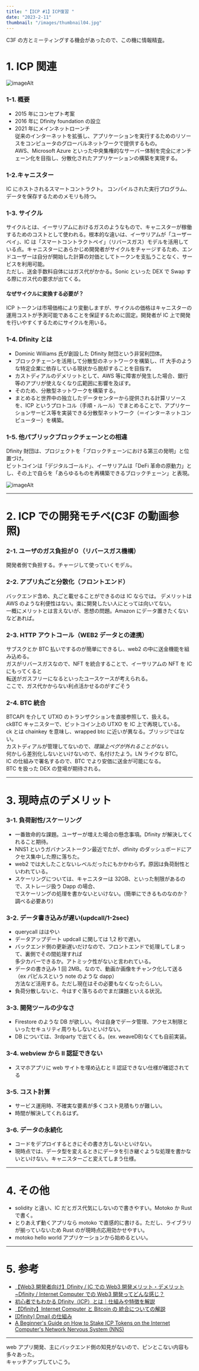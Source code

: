 ```yaml
---
title: "【ICP #1】ICP復習 "
date: "2023-2-11"
thumbnail: "/images/thumbnail04.jpg"
---
```


C3F の方とミーティングする機会があったので、この機に情報精査。

# 1. ICP 関連

![imageAlt](https://imgs.coinpost-ext.com/uploads/2021/10/211015_motoko.jpg "motoko")

### 1-1. 概要

- 2015 年にコンセプト考案
- 2016 年に Dfinity foundation の設立
- 2021 年にメインネットローンチ  
  従来のインターネットを拡張し、アプリケーションを実行するためのリソースをコンピュータのグローバルネットワークで提供するもの。  
  AWS、Microsoft Azure といった中央集権的なサーバー体制を完全にオンチェーン化を目指し、分散化されたアプリケーションの構築を実現する。

### 1-2.キャニスター

IC にホストされるスマートコントラクト。
コンパイルされた実行プログラム、データを保存するためのメモリも持つ。

### 1-3. サイクル

サイクルとは、イーサリアムにおけるガスのようなもので、キャニスターが稼働するためのコストとして使われる。根本的な違いは、イーサリアムが「ユーザーペイ」、IC は「スマートコントラクトペイ」（リバースガス）モデルを活用している点。キャニスターにあらかじめ開発者がサイクルをチャージするため、エンドユーザーは自分が開始した計算の対価としてトークンを支払うことなく、サービスを利用可能。  
ただし、送金手数料自体にはガス代がかかる。Sonic といった DEX で Swap する際にガス代の要求が出てくる。

#### **なぜサイクルに変換する必要が？**

ICP トークンは市場価格により変動しますが、サイクルの価格はキャニスターの運用コストが予測可能であることを保証するために固定。開発者が IC 上で開発を行いやすくするためにサイクルを用いる。

### 1-4. Dfinity とは

- Dominic Williams 氏が創設した Dfinity 財団という非営利団体。
- ブロックチェーンを活用して分散型のネットワークを構築し、IT 大手のような特定企業に依存している現状から脱却することを目指す。
- カストディアルのデメリットとして、AWS 等に障害が発生した場合、銀行等のアプリが使えなくなり広範囲に影響を及ぼす。
- そのため、分散型ネットワークを構築する。
- まとめると世界中の独立したデータセンターから提供される計算リソースを、ICP というプロトコル（手順・ルール）でまとめることで、アプリケーションサービス等を実装できる分散型ネットワーク（＝インターネットコンピューター）を構築。

### 1-5. 他パブリックブロックチェーンとの相違

Dfinity 財団は、プロジェクトを「ブロックチェーンにおける第三の発明」と位置づけ。  
ビットコインは「デジタルゴールド」、イーサリアムは「DeFi 革命の原動力」とし、その上で自らを「あらゆるものを再構築できるブロックチェーン」と表現。

![imageAlt](https://imgs.coinpost-ext.com/uploads/2021/10/WhatIs_Dfinity3.png "dfinity")

---

# 2. ICP での開発モチベ(C3F の動画参照)

### 2-1. ユーザのガス負担が０（リバースガス機構）

開発者側で負担する。チャージして使っていくモデル。

### 2-2. アプリ丸ごと分散化（フロントエンド）

バックエンド含め、丸ごと載せることができるのは IC ならでは。
デメリットは AWS のような利便性はない。楽に開発したい人にとっては向いてない。  
一概にメリットとは言えないが、思想の問題。Amazon にデータ置きたくないなどあれば。

### 2-3. HTTP アウトコール（WEB2 データとの連携）

サブスクとか BTC 払いでするのが簡単にできるし、web2 の中に送金機能を組み込める。  
ガスがリバースガスなので、NFT を統合することで、イーサリアムの NFT を IC にもってくると  
転送がガスフリーになるといったユースケースが考えられる。  
ここで、ガス代かからない利点活かせるのがすごそう

### 2-4. BTC 統合

BTCAPI を介して UTXO のトランザクションを直接参照して、扱える。  
ckBTC キャニスターで、ビットコイン上の UTXO を IC 上で再現している。  
ck とは chainkey を意味し、wrapped btc に近いが異なる。ブリッジではない。  
カストディアルが管理してないので、_理論上ペグが外れることがない。_  
何かしら差別化しないといけないので、名付けたよう。LN ライクな BTC。  
IC の仕組みで署名するので、BTC でより安価に送金が可能になる。  
BTC を扱った DEX の登場が期待される。

---

# 3. 現時点のデメリット

### 3-1. 負荷耐性/スケーリング

- 一番致命的な課題。ユーザーが増えた場合の懸念事項。Dfinity が解決してくれること期待。
- NNS1 というガバナンストークン最近でたが、dfinity のダッシュボードにアクセス集中した際に落ちた。
- web2 では大したことないレベルだったにもかかわらず。原因は負荷耐性といわれている。
- スケーリングについては、キャニスターは 32GB、といった制限があるので、ストレージ扱う Dapp の場合、  
  でスケーリングの処理を書かないといけない。(簡単にできるものなのか？調べる必要あり)

### 3-2. データ書き込みが遅い(updcall/1-2sec)

- querycall ははやい
- データアップデート updcall に関しては 1,2 秒で遅い。
- バックエンド側の更新遅いだけなので、フロントエンドで処理してしまって、裏側でその間処理すれば  
  多少カバーできるか。アトミック性がないと言われている。
- データの書き込み 1 回 2MB。なので、動画か画像をチャンク化して送る（ex パピルスという note のような dapp）  
  方法など活用する。ただし現在はその必要もなくなったらしい。
- 負荷分散しないと、今はすぐ落ちるのでまだ課題といえる状況。

### 3-3. 開発ツールの少なさ

- Firestore のような DB が欲しい。今は自身でデータ管理、アクセス制限といったセキュリティ周りもしないといけない。
- DB については、3rdparty で出てくる。(ex. weaveDB)なくても自前実装。

### 3-4. webview から II 認証できない

- スマホアプリに web サイトを埋め込むと II 認証できない仕様が確認されてる

### 3-5. コスト計算

- サービス運用時、不確実な要素が多くコスト見積もりが難しい。
- 時間が解決してくれるはず。

### 3-6. データの永続化

- コードをデプロイするときにその書き方しないといけない。
- 現時点では、データ型を変えるときにデータを引き継ぐような処理を書かないといけない。キャニスターごと変えてしまう仕様。

---

# 4. その他

- solidity と違い、IC だとガス代気にしないので書きやすい。Motoko か Rust で書く。
- とりあえず動くアプリなら motoko で直感的に書ける。ただし、ライブラリが揃っていないため Rust のが現時点応用効かせやすい。
- motoko hello world アプリケーションから始めるといい。

---

# 5. 参考

- [【Web3 開発者向け】Dfinity / IC での Web3 開発メリット・デメリット~Dfinity / Internet Computer での Web3 開発ってどんな感じ？](https://www.youtube.com/watch?time_continue=3240&v=BoC0hVUh_K0&embeds_euri=https%3A%2F%2Fwww.c3f-iu-university.com%2F&embeds_origin=https%3A%2F%2Fwww.c3f-iu-university.com&source_ve_path=MjM4NTE&feature=emb_title)
- [初心者でもわかる Dfinity（ICP）とは｜仕組みや特徴を解説](https://docs.google.com/spreadsheets/d/1ADpgs46n6afXYflnRmM-MCAqgTFf6TBCAzpQYKYAu_Y/edit#gid=34841844)
- [【Dfinity】Internet Computer と Bitcoin の 統合についての解説](https://hide.ac/articles/u41it9MrD)
- [[Dfinity] Dmail の仕組み](https://hide.ac/articles/epTQUrDlq)
- [A Beginner's Guide on How to Stake ICP Tokens on the Internet Computer's Network Nervous System (NNS)](https://www.google.com/url?q=https://www.dfinitycommunity.com/how-to-stake-icp-tokens-on-the-internet-computers-network-nervous-system-nns/&sa=D&source=editors&ust=1676202455037609&usg=AOvVaw2eetUM6OjhnQb-X1rqJKVj)

---

web アプリ開発、主にバックエンド側の知見がないので、ピンとこない内容も多々あった。  
キャッチアップしていこう。
